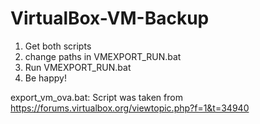 # VirtualBox-VM-Backup

1. Get both scripts
2. change paths in VMEXPORT_RUN.bat
3. Run VMEXPORT_RUN.bat
4. Be happy!


export_vm_ova.bat: Script was taken from https://forums.virtualbox.org/viewtopic.php?f=1&t=34940
